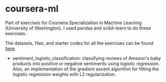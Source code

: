 # coursera-ml

Part of exercises for Coursera Specialization in Machine Learning (University of Washington). I used pandas and scikit-learn to do these exercises.

The datasets, files, and starter codes for all the exercises can be found <a href="https://github.com/learnml/machine-learning-specialization">here</a>. 

* sentiment_logistic_classification: classifying reviews of Amazon's baby products into positive or negative  sentiments using logistic regression. Also, an implementation of the gradient ascent algorithm for fitting the logistic regression weights with L2 regularization. 
